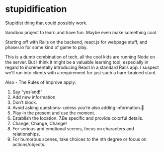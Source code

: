 # stupidification

Stupidist thing that could possibly work.

Sandbox project to learn and have fun. Maybe even make something cool. 

Starting off with Rails on the backend, react.js for webpage stuff, and phaser.io for some kind of game to play. 

This is a dumb combination of tech, all the cool kids are running Node on the server. But I think it might be a valuable learning tool, especially in regard to incrementally introducing React in a standard Rails app. I suspect we'll run into clients with a requirement for just such a hare-brained stunt.

Also - The Rules of Improve apply:

1. Say “yes’and!”
2. Add new information.
3. Don’t block.
4. Avoid asking questions- unless you’re also adding information.
5. Play in the present and use the moment.
6. Establish the location.
7.Be specific and provide colorful details.
8. Change, Change, Change!
9. For serious and emotional scenes, focus on characters and relationships.
10. For humorous scenes, take choices to the nth degree or focus on actions/objects.

